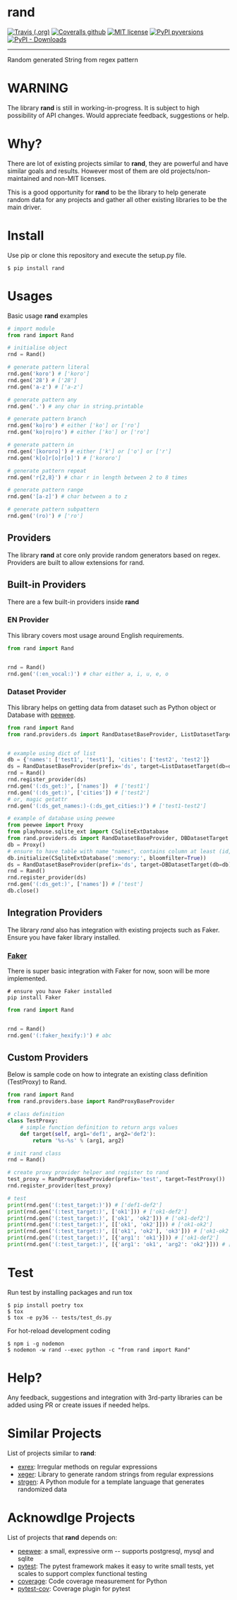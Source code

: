 rand
====

[![Travis (.org)](https://img.shields.io/travis/kororo/rand)](https://pypi.python.org/project/rand/)
[![Coveralls github](https://img.shields.io/coveralls/github/kororo/rand)](https://pypi.python.org/project/rand/)
[![MIT license](https://img.shields.io/badge/License-MIT-blue.svg)](https://lbesson.mit-license.org/)
[![PyPI pyversions](https://img.shields.io/pypi/pyversions/rand.svg)](https://pypi.python.org/project/rand/)
[![PyPI - Downloads](https://img.shields.io/pypi/dm/rand)](https://pypi.python.org/project/rand/)

---

Random generated String from regex pattern

# WARNING

The library **rand** is still in working-in-progress. It is subject to high possibility of API changes. Would appreciate feedback, suggestions or help.

# Why?

There are lot of existing projects similar to **rand**, they are powerful and have similar goals and results. However most of them are old projects/non-maintained and non-MIT licenses.

This is a good opportunity for **rand** to be the library to help generate random data for any projects and gather all other existing libraries to be the main driver.


# Install

Use pip or clone this repository and execute the setup.py file.

```shell script
$ pip install rand
```

# Usages

Basic usage **rand** examples

```python
# import module
from rand import Rand

# initialise object
rnd = Rand()

# generate pattern literal
rnd.gen('koro') # ['koro']
rnd.gen('28') # ['28']
rnd.gen('a-z') # ['a-z']

# generate pattern any
rnd.gen('.') # any char in string.printable

# generate pattern branch
rnd.gen('ko|ro') # either ['ko'] or ['ro']
rnd.gen('ko|ro|ro') # either ['ko'] or ['ro']

# generate pattern in
rnd.gen('[kororo]') # either ['k'] or ['o'] or ['r']
rnd.gen('k[o]r[o]r[o]') # ['kororo']

# generate pattern repeat
rnd.gen('r{2,8}') # char r in length between 2 to 8 times

# generate pattern range
rnd.gen('[a-z]') # char between a to z

# generate pattern subpattern
rnd.gen('(ro)') # ['ro']
```

Providers
---------

The library **rand** at core only provide random generators based on regex. Providers are built to allow extensions for rand.

## Built-in Providers

There are a few built-in providers inside **rand**

### EN Provider

This library covers most usage around English requirements.

```python
from rand import Rand


rnd = Rand()
rnd.gen('(:en_vocal:)') # char either a, i, u, e, o
```

### Dataset Provider

This library helps on getting data from dataset such as Python object or Database with [peewee](https://github.com/coleifer/peewee).

```python
from rand import Rand
from rand.providers.ds import RandDatasetBaseProvider, ListDatasetTarget


# example using dict of list
db = {'names': ['test1', 'test1'], 'cities': ['test2', 'test2']}
ds = RandDatasetBaseProvider(prefix='ds', target=ListDatasetTarget(db=db))
rnd = Rand()
rnd.register_provider(ds)
rnd.gen('(:ds_get:)', ['names'])  # ['test1']
rnd.gen('(:ds_get:)', ['cities']) # ['test2']
# or, magic getattr
rnd.gen('(:ds_get_names:)-(:ds_get_cities:)') # ['test1-test2']

# example of database using peewee
from peewee import Proxy
from playhouse.sqlite_ext import CSqliteExtDatabase
from rand.providers.ds import RandDatasetBaseProvider, DBDatasetTarget
db = Proxy()
# ensure to have table with name "names", contains column at least (id, name)
db.initialize(CSqliteExtDatabase(':memory:', bloomfilter=True))
ds = RandDatasetBaseProvider(prefix='ds', target=DBDatasetTarget(db=db))
rnd = Rand()
rnd.register_provider(ds)
rnd.gen('(:ds_get:)', ['names']) # ['test']
db.close()
```

## Integration Providers

The library *rand* also has integration with existing projects such as Faker. Ensure you have faker library installed.

### [Faker](https://github.com/joke2k/faker)

There is super basic integration with Faker for now, soon will be more implemented.

```shell script
# ensure you have Faker installed
pip install Faker
```

```python
from rand import Rand


rnd = Rand()
rnd.gen('(:faker_hexify:)') # abc
```

## Custom Providers

Below is sample code on how to integrate an existing class definition (TestProxy) to Rand.

```python
from rand import Rand
from rand.providers.base import RandProxyBaseProvider

# class definition
class TestProxy:
    # simple function definition to return args values
    def target(self, arg1='def1', arg2='def2'):
        return '%s-%s' % (arg1, arg2)

# init rand class
rnd = Rand()

# create proxy provider helper and register to rand
test_proxy = RandProxyBaseProvider(prefix='test', target=TestProxy())
rnd.register_provider(test_proxy)

# test
print(rnd.gen('(:test_target:)')) # ['def1-def2']
print(rnd.gen('(:test_target:)', ['ok1'])) # ['ok1-def2']
print(rnd.gen('(:test_target:)', ['ok1', 'ok2'])) # ['ok1-def2']
print(rnd.gen('(:test_target:)', [['ok1', 'ok2']])) # ['ok1-ok2']
print(rnd.gen('(:test_target:)', [['ok1', 'ok2'], 'ok3'])) # ['ok1-ok2']
print(rnd.gen('(:test_target:)', [{'arg1': 'ok1'}])) # ['ok1-def2']
print(rnd.gen('(:test_target:)', [{'arg1': 'ok1', 'arg2': 'ok2'}])) # ['ok1-ok2']
```

# Test

Run test by installing packages and run tox

```shell script
$ pip install poetry tox
$ tox
$ tox -e py36 -- tests/test_ds.py
```

For hot-reload development coding
```shell script
$ npm i -g nodemon
$ nodemon -w rand --exec python -c "from rand import Rand"
```

# Help?

Any feedback, suggestions and integration with 3rd-party libraries can be added using PR or create issues if needed helps. 

# Similar Projects

List of projects similar to **rand**:
- [exrex](https://github.com/asciimoo/exrex): Irregular methods on regular expressions
- [xeger](https://github.com/crdoconnor/xeger): Library to generate random strings from regular expressions
- [strgen](https://github.com/paul-wolf/strgen): A Python module for a template language that generates randomized data

# Acknowdlge Projects

List of projects that **rand** depends on:
- [peewee](https://github.com/coleifer/peewee): a small, expressive orm -- supports postgresql, mysql and sqlite
- [pytest](https://github.com/pytest-dev/pytest/): The pytest framework makes it easy to write small tests, yet scales to support complex functional testing
- [coverage](https://github.com/nedbat/coveragepy): Code coverage measurement for Python
- [pytest-cov](https://github.com/pytest-dev/pytest-cov): Coverage plugin for pytest
